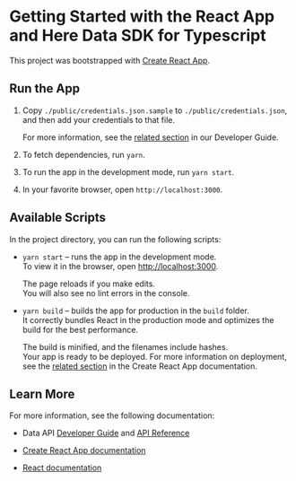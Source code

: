 # Getting Started with the React App and Here Data SDK for Typescript

This project was bootstrapped with [Create React App](https://github.com/facebook/create-react-app).

## Run the App

1. Copy `./public/credentials.json.sample` to `./public/credentials.json`, and then add your credentials to that file.
    
    For more information, see the [related section](https://developer.here.com/documentation/sdk-typescript/dev_guide/topics/authenticate.html) in our Developer Guide.

2. To fetch dependencies, run `yarn`.

3. To run the app in the development mode, run `yarn start`.

4. In your favorite browser, open `http://localhost:3000`.

## Available Scripts

In the project directory, you can run the following scripts:

- `yarn start` – runs the app in the development mode.\
    To view it in the browser, open [http://localhost:3000](http://localhost:3000).

    The page reloads if you make edits.\
    You will also see no lint errors in the console.

- `yarn build` – builds the app for production in the `build` folder.\
    It correctly bundles React in the production mode and optimizes the build for the best performance.

    The build is minified, and the filenames include hashes.\
    Your app is ready to be deployed. For more information on deployment, see the [related section](https://facebook.github.io/create-react-app/docs/deployment) in the Create React App documentation.

## Learn More

For more information, see the following documentation:

- Data API <a href="https://developer.here.com/olp/documentation/data-api/data_dev_guide/index.html" target="_blank">Developer Guide</a> and <a href="https://developer.here.com/olp/documentation/data-api/api-reference.html" target="_blank">API Reference</a>
- [Create React App documentation](https://facebook.github.io/create-react-app/docs/getting-started)

- [React documentation](https://reactjs.org/)
